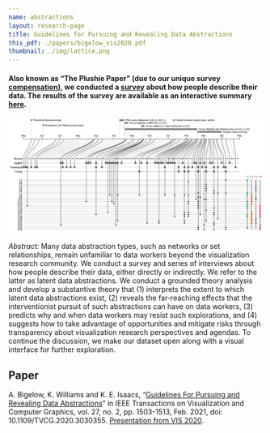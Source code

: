 ```yaml
---
name: abstractions
layout: research-page
title: Guidelines for Pursuing and Revealing Data Abstractions
this_pdf: ./papers/bigelow_vis2020.pdf
thumbnail: ./img/lattice.png
---
```


#### Also known as “The Plushie Paper” (due to our unique survey [compensation](/research/img/plushies.jpg)), we conducted a [survey](https://alex-r-bigelow.github.io/wrangling-survey/index.html) about how people describe their data. The results of the survey are available as an interactive summary [here](https://alex-r-bigelow.github.io/wrangling-survey/Responses.html?viewIndex=0&filters=wpA).

![A timeline of how our codes and themes emerged for this work.](/research/img/lattice.png)

*Abstract:* Many data abstraction types, such as networks or set relationships, remain unfamiliar to data workers beyond the visualization research community. We conduct a survey and series of interviews about how people describe their data, either directly or indirectly. We refer to the latter as latent data abstractions. We conduct a grounded theory analysis and develop a substantive theory that (1) interprets the extent to which latent data abstractions exist, (2) reveals the far-reaching effects that the interventionist pursuit of such abstractions can have on data workers, (3) predicts why and when data workers may resist such explorations, and (4) suggests how to take advantage of opportunities and mitigate risks through transparency about visualization research perspectives and agendas. To continue the discussion, we make our dataset open along with a visual interface for further exploration.

## Paper
A. Bigelow, K. Williams and K. E. Isaacs, “[Guidelines For Pursuing and Revealing Data Abstractions](/research/papers/bigelow_vis2020.pdf)” in IEEE Transactions on Visualization and Computer Graphics, vol. 27, no. 2, pp. 1503-1513, Feb. 2021, doi: 10.1109/TVCG.2020.3030355. [Presentation from VIS 2020](https://www.youtube.com/watch?v=DhPiHvtgtTI).


